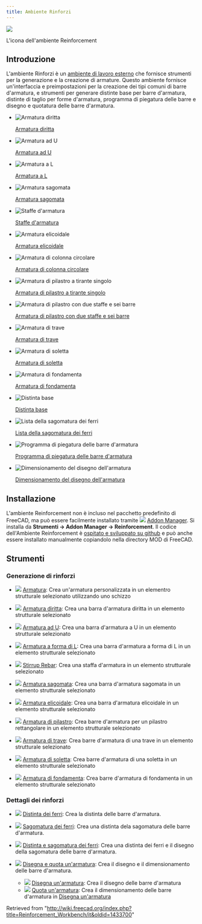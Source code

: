 ```yaml
---
title: Ambiente Rinforzi
---
```


![](/images/Reinforcement_Workbench.svg)

L'icona dell'ambiente Reinforcement

## Introduzione

L'ambiente Rinforzi è un [ambiente di lavoro esterno](/External_workbenches/it "External workbenches/it") che fornisce strumenti per la generazione e la creazione di armature. Questo ambiente fornisce un'interfaccia e preimpostazioni per la creazione dei tipi comuni di barre d'armatura, e strumenti per generare distinte base per barre d'armatura, distinte di taglio per forme d'armatura, programma di piegatura delle barre e disegno e quotatura delle barre d'armatura.

- ![Armatura diritta](/images/Arch_Rebar_Straight_example.png)

  [Armatura diritta](/Arch_Rebar_Straight/it "Arch Rebar Straight/it")

- ![Armatura ad U](/images/Arch_Rebar_UShape_example.png)

  [Armatura ad U](/Arch_Rebar_UShape/it "Arch Rebar UShape/it")

- ![Armatura a L](/images/Arch_Rebar_LShape_example.png)

  [Armatura a L](/Arch_Rebar_LShape/it "Arch Rebar LShape/it")

- ![Armatura sagomata](/images/Arch_Rebar_BentShape_example.png)

  [Armatura sagomata](/Arch_Rebar_BentShape/it "Arch Rebar BentShape/it")

- ![Staffe d'armatura](/images/Arch_Rebar_Stirrup_example.png)

  [Staffe d'armatura](/Arch_Rebar_Stirrup/it "Arch Rebar Stirrup/it")

- ![Armatura elicoidale](/images/Arch_Rebar_Helical_example.png)

  [Armatura elicoidale](/Arch_Rebar_Helical/it "Arch Rebar Helical/it")

- ![Armatura di colonna circolare](/images/Arch_Rebar_Circular_ColumnReinforcement_example.png)

  [Armatura di colonna circolare](/Arch_Rebar_Circular_ColumnReinforcement/it "Arch Rebar Circular ColumnReinforcement/it")

- ![Armatura di pilastro a tirante singolo](/images/Arch_Rebar_ColumnReinforcement_example.png)

  [Armatura di pilastro a tirante singolo](/Arch_Rebar_ColumnReinforcement/it "Arch Rebar ColumnReinforcement/it")

- ![Armatura di pilastro con due staffe e sei barre](/images/Arch_Rebar_ColumnReinforcement_TwoTies_example.png)

  [Armatura di pilastro con due staffe e sei barre](/Arch_Rebar_ColumnReinforcement_TwoTiesSixRebars/it "Arch Rebar ColumnReinforcement TwoTiesSixRebars/it")

- ![Armatura di trave](/images/Arch_Rebar_BeamReinforcement_example.png)

  [Armatura di trave](/Arch_Rebar_BeamReinforcement/it "Arch Rebar BeamReinforcement/it")

- ![Armatura di soletta](/images/Isometric_view_of_Bent_Shape_rebars_in_parallel_and_cross_direction_with_distribution_rebars.png)

  [Armatura di soletta](/Arch_Rebar_Slab_Reinforcement/it "Arch Rebar Slab Reinforcement/it")

- ![Armatura di fondamenta](/images/Isometric_view_of_Columns_footing.png)

  [Armatura di fondamenta](/Arch_Rebar_Footing_Reinforcement/it "Arch Rebar Footing Reinforcement/it")

- ![Distinta base](/images/Arch_Rebar_BOM_example.png)

  [Distinta base](/Arch_Rebar_BOM/it "Arch Rebar BOM/it")

- ![Lista della sagomatura dei ferri](/images/Reinforcement_Bar_Shape_Cut_List_example.svg)

  [Lista della sagomatura dei ferri](/Reinforcement_Bar_Shape_Cut_List/it "Reinforcement Bar Shape Cut List/it")

- ![Programma di piegatura delle barre d'armatura](/images/Reinforcement_Bar_Bending_Schedule_example.svg)

  [Programma di piegatura delle barre d'armatura](/Reinforcement_Bar_Bending_Schedule/it "Reinforcement Bar Bending Schedule/it")

- ![Dimensionamento del disegno dell'armatura](/images/Arch_Rebar_Drawing_Dimensioning_example.svg)

  [Dimensionamento del disegno dell'armatura](/Arch_Rebar_Drawing_Dimensioning/it "Arch Rebar Drawing Dimensioning/it")

## Installazione

L'ambiente Reinforcement non è incluso nel pacchetto predefinito di FreeCAD, ma può essere facilmente installato tramite ![](/images/AddonManager.svg) [Addon Manager](/Std_AddonMgr/it "Std AddonMgr/it"). Si installa da **Strumenti → Addon Manager → Reinforcement**. Il codice dell'Ambiente Reinforcement è [ospitato e sviluppato su github](https://github.com/amrit3701/FreeCAD-Reinforcement) e può anche essere installato manualmente copiandolo nella directory MOD di FreeCAD.

## Strumenti

### Generazione di rinforzi

- ![](/images/Arch_Rebar.svg) [Armatura](/Arch_Rebar/it "Arch Rebar/it"): Crea un'armatura personalizzata in un elementro strutturale selezionato utilizzando uno schizzo

- ![](/images/Arch_Rebar_Straight.png) [Armatura diritta](/Arch_Rebar_Straight/it "Arch Rebar Straight/it"): Crea una barra d'armatura diritta in un elemento strutturale selezionato

- ![](/images/Arch_Rebar_UShape.png) [Armatura ad U](/Arch_Rebar_UShape/it "Arch Rebar UShape/it"): Crea una barra d'armatura a U in un elemento strutturale selezionato

- ![](/images/Arch_Rebar_LShape.png) [Armatura a forma di L](/Arch_Rebar_LShape/it "Arch Rebar LShape/it"): Crea una barra d'armatura a forma di L in un elemento strutturale selezionato

- ![](/images/Arch_Rebar_Stirrup.png) [Stirrup Rebar](/Arch_Rebar_Stirrup/it "Arch Rebar Stirrup/it"): Crea una staffa d'armatura in un elemento strutturale selezionato

- ![](/images/Arch_Rebar_BentShape.png) [Armatura sagomata](/Arch_Rebar_BentShape/it "Arch Rebar BentShape/it"): Crea una barra d'armatura sagomata in un elemento strutturale selezionato

- ![](/images/Arch_Rebar_Helical.png) [Armatura elicoidale](/Arch_Rebar_Helical/it "Arch Rebar Helical/it"): Crea una barra d'armatura elicoidale in un elemento strutturale selezionato

- ![](/images/Arch_Rebar_ColumnReinforcement.svg) [Armatura di pilastro](/Arch_Rebar_ColumnReinforcement/it "Arch Rebar ColumnReinforcement/it"): Crea barre d'armatura per un pilastro rettangolare in un elemento strutturale selezionato

- ![](/images/Arch_Rebar_BeamReinforcement.svg) [Armatura di trave](/Arch_Rebar_BeamReinforcement/it "Arch Rebar BeamReinforcement/it"): Crea barre d'armatura di una trave in un elemento strutturale selezionato

- ![](/images/Arch_Rebar_Slab_Reinforcement.svg) [Armatura di soletta](/Arch_Rebar_Slab_Reinforcement/it "Arch Rebar Slab Reinforcement/it"): Crea barre d'armatura di una soletta in un elemento strutturale selezionato

- ![](/images/Arch_Rebar_Footing_Reinforcement.svg) [Armatura di fondamenta](/Arch_Rebar_Footing_Reinforcement/it "Arch Rebar Footing Reinforcement/it"): Crea barre d'armatura di fondamenta in un elemento strutturale selezionato

### Dettagli dei rinforzi

- ![](/images/Arch_Rebar_BOM.svg) [Distinta dei ferri](/Arch_Rebar_BOM/it "Arch Rebar BOM/it"): Crea la distinta delle barre d'armatura.

- ![](/images/Reinforcement_Bar_Shape_Cut_List.svg) [Sagomatura dei ferri](/Reinforcement_Bar_Shape_Cut_List/it "Reinforcement Bar Shape Cut List/it"): Crea una distinta dela sagomatura delle barre d'armatura.

- ![](/images/Reinforcement_Bar_Bending_Schedule.svg) [Distinta e sagomatura dei ferri](/Reinforcement_Bar_Bending_Schedule "Reinforcement Bar Bending Schedule"): Crea una distinta dei ferri e il disegno della sagomatura delle barre d'armatura.

- ![](/images/Arch_Rebar_Drawing_Dimensioning.svg) [Disegna e quota un'armatura](/Arch_Rebar_Drawing_Dimensioning/it "Arch Rebar Drawing Dimensioning/it"): Crea il disegno e il dimensionamento delle barre d'armatura.
  - ![](/images/Arch_Rebar_Drawing.svg) [Disegna un'armatura](/Arch_Rebar_Drawing_Dimensioning/it#Disegna_un'armatura "Arch Rebar Drawing Dimensioning/it"): Crea il disegno delle barre d'armatura
  - ![](/images/Arch_Rebar_Dimensioning.svg) [Quota un'armatura](/Arch_Rebar_Drawing_Dimensioning/it#Quota_un'armatura "Arch Rebar Drawing Dimensioning/it"): Crea il dimensionamento delle barre d'armatura in [Disegna un'armatura](/Arch_Rebar_Drawing_Dimensioning/it#Disegna_un'armatura "Arch Rebar Drawing Dimensioning/it")

Retrieved from "<http://wiki.freecad.org/index.php?title=Reinforcement_Workbench/it&oldid=1433700>"
